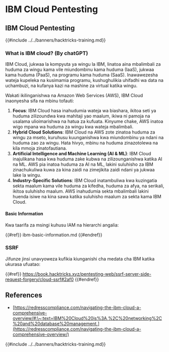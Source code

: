 # IBM Cloud Pentesting

## IBM Cloud Pentesting

{{#include ../../banners/hacktricks-training.md}}

### What is IBM cloud? (By chatGPT)

IBM Cloud, jukwaa la kompyuta ya wingu la IBM, linatoa aina mbalimbali za huduma za wingu kama vile miundombinu kama huduma (IaaS), jukwaa kama huduma (PaaS), na programu kama huduma (SaaS). Inawawezesha wateja kupeleka na kusimamia programu, kushughulikia uhifadhi wa data na uchambuzi, na kufanya kazi na mashine za virtual katika wingu.

Wakati ikilinganishwa na Amazon Web Services (AWS), IBM Cloud inaonyesha sifa na mbinu tofauti:

1. **Focus**: IBM Cloud hasa inahudumia wateja wa biashara, ikitoa seti ya huduma zilizoundwa kwa mahitaji yao maalum, ikiwa ni pamoja na usalama ulioimarishwa na hatua za kufuata. Kinyume chake, AWS inatoa wigo mpana wa huduma za wingu kwa wateja mbalimbali.
2. **Hybrid Cloud Solutions**: IBM Cloud na AWS zote zinatoa huduma za wingu za mseto, kuruhusu kuunganishwa kwa miundombinu ya ndani na huduma zao za wingu. Hata hivyo, mbinu na huduma zinazotolewa na kila mmoja zinatofautiana.
3. **Artificial Intelligence and Machine Learning (AI & ML)**: IBM Cloud inajulikana hasa kwa huduma zake kubwa na zilizounganishwa katika AI na ML. AWS pia inatoa huduma za AI na ML, lakini suluhisho za IBM zinachukuliwa kuwa za kina zaidi na zimejikita zaidi ndani ya jukwaa lake la wingu.
4. **Industry-Specific Solutions**: IBM Cloud inatambuliwa kwa kuzingatia sekta maalum kama vile huduma za kifedha, huduma za afya, na serikali, ikitoa suluhisho maalum. AWS inahudumia sekta mbalimbali lakini huenda isiwe na kina sawa katika suluhisho maalum za sekta kama IBM Cloud.

#### Basic Information

Kwa taarifa za msingi kuhusu IAM na hierarchi angalia:

{{#ref}}
ibm-basic-information.md
{{#endref}}

### SSRF

Jifunze jinsi unavyoweza kufikia kiunganishi cha medata cha IBM katika ukurasa ufuatao:

{{#ref}}
https://book.hacktricks.xyz/pentesting-web/ssrf-server-side-request-forgery/cloud-ssrf#2af0
{{#endref}}

## References

- [https://redresscompliance.com/navigating-the-ibm-cloud-a-comprehensive-overview/#:\~:text=IBM%20Cloud%20is%3A,%2C%20networking%2C%20and%20database%20management.](https://redresscompliance.com/navigating-the-ibm-cloud-a-comprehensive-overview/)

{{#include ../../banners/hacktricks-training.md}}
